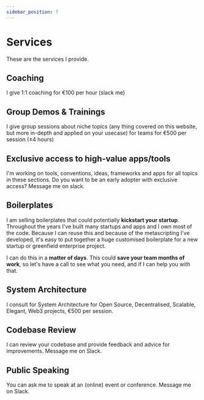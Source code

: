 ```yaml
---
sidebar_position: 7
---
```


# Services

These are the services I provide.

## Coaching

I give 1:1 coaching for €100 per hour (slack me)

## Group Demos & Trainings

I give group sessions about niche topics (any thing covered on this website, but more in-depth and applied on your usecase) for teams for €500 per session (±4 hours)

## Exclusive access to high-value apps/tools

I'm working on tools, conventions, ideas, frameworks and apps for all topics in these sections. Do you want to be an early adopter with exclusive access? Message me on slack.

## Boilerplates

I am selling boilerplates that could potentially **kickstart your startup**. Throughout the years I've built many startups and apps and I own most of the code. Because I can reuse this and because of the metascripting I've developed, it's easy to put together a huge customised boilerplate for a new startup or greenfield enterprise project.

I can do this in a **matter of days**. This could **save your team months of work**, so let's have a call to see what you need, and if I can help you with that.

## System Architecture

I consult for System Architecture for Open Source, Decentralised, Scalable, Elegant, Web3 projects, €500 per session.

## Codebase Review

I can review your codebase and provide feedback and advice for improvements. Message me on Slack.

## Public Speaking

You can ask me to speak at an (online) event or conference. Message me on Slack.
